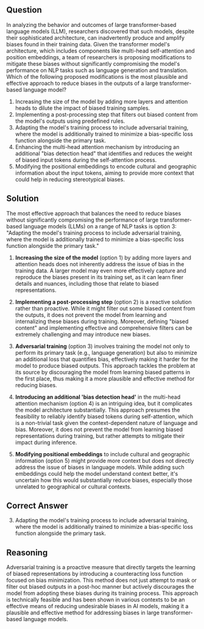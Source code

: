 ## Question
In analyzing the behavior and outcomes of large transformer-based language models (LLM), researchers discovered that such models, despite their sophisticated architecture, can inadvertently produce and amplify biases found in their training data. Given the transformer model's architecture, which includes components like multi-head self-attention and position embeddings, a team of researchers is proposing modifications to mitigate these biases without significantly compromising the model's performance on NLP tasks such as language generation and translation. Which of the following proposed modifications is the most plausible and effective approach to reduce biases in the outputs of a large transformer-based language model?

1. Increasing the size of the model by adding more layers and attention heads to dilute the impact of biased training samples.
2. Implementing a post-processing step that filters out biased content from the model's outputs using predefined rules.
3. Adapting the model's training process to include adversarial training, where the model is additionally trained to minimize a bias-specific loss function alongside the primary task.
4. Enhancing the multi-head attention mechanism by introducing an additional "bias detection head" that identifies and reduces the weight of biased input tokens during the self-attention process.
5. Modifying the positional embeddings to encode cultural and geographic information about the input tokens, aiming to provide more context that could help in reducing stereotypical biases.

## Solution

The most effective approach that balances the need to reduce biases without significantly compromising the performance of large transformer-based language models (LLMs) on a range of NLP tasks is option 3: "Adapting the model's training process to include adversarial training, where the model is additionally trained to minimize a bias-specific loss function alongside the primary task."

1. **Increasing the size of the model** (option 1) by adding more layers and attention heads does not inherently address the issue of bias in the training data. A larger model may even more effectively capture and reproduce the biases present in its training set, as it can learn finer details and nuances, including those that relate to biased representations.
   
2. **Implementing a post-processing step** (option 2) is a reactive solution rather than proactive. While it might filter out some biased content from the outputs, it does not prevent the model from learning and internalizing these biases during training. Moreover, defining "biased content" and implementing effective and comprehensive filters can be extremely challenging and may introduce new biases.

3. **Adversarial training** (option 3) involves training the model not only to perform its primary task (e.g., language generation) but also to minimize an additional loss that quantifies bias, effectively making it harder for the model to produce biased outputs. This approach tackles the problem at its source by discouraging the model from learning biased patterns in the first place, thus making it a more plausible and effective method for reducing biases.

4. **Introducing an additional 'bias detection head'** in the multi-head attention mechanism (option 4) is an intriguing idea, but it complicates the model architecture substantially. This approach presumes the feasibility to reliably identify biased tokens during self-attention, which is a non-trivial task given the context-dependent nature of language and bias. Moreover, it does not prevent the model from learning biased representations during training, but rather attempts to mitigate their impact during inference.

5. **Modifying positional embeddings** to include cultural and geographic information (option 5) might provide more context but does not directly address the issue of biases in language models. While adding such embeddings could help the model understand context better, it's uncertain how this would substantially reduce biases, especially those unrelated to geographical or cultural contexts.

## Correct Answer

3. Adapting the model's training process to include adversarial training, where the model is additionally trained to minimize a bias-specific loss function alongside the primary task.

## Reasoning

Adversarial training is a proactive measure that directly targets the learning of biased representations by introducing a counteracting loss function focused on bias minimization. This method does not just attempt to mask or filter out biased outputs in a post-hoc manner but actively discourages the model from adopting these biases during its training process. This approach is technically feasible and has been shown in various contexts to be an effective means of reducing undesirable biases in AI models, making it a plausible and effective method for addressing biases in large transformer-based language models.